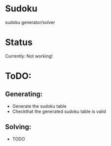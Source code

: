 # Sudoku
sudoku generator/solver
# Status
Currently: Not working!
# ToDO:
## Generating:
* Generate the sudoku table
* Checkthat the generated sudoku table is valid
## Solving:
* TODO
